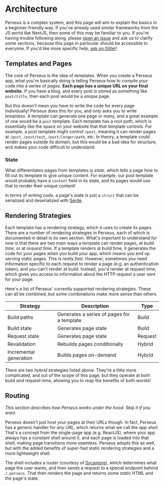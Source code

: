 # Architecture

Perseus is a complex system, and this page will aim to explain the basics in a beginner-friendly way. If you've already used similar frameworks from the JS world like NextJS, then some of this may be familiar to you. If you're having trouble following along, please [open an issue](https://github.com/arctic-hen7/perseus/issues/new/choose) and ask us to clarify some sections, because this page in particular should be accessible to everyone. If you'd like more specific help, [ask on Gitter](TODO)!

## Templates and Pages

The core of Perseus is the idea of templates. When you create a Perseus app, what you're basically doing is telling Perseus how to compile your code into a series of *pages*. **Each page has a unique URL on your final website.** If you have a blog, and every post is stored as something like `post/title`, then each post would be a unique page.

But this doesn't mean you have to write the code for every page individually! Perseus does this for you, and only asks you to write *templates*. A template can generate one page or many, and a great example of one would be a `post` template. Each template has a *root path*, which is essentially like the space on your website that that template controls. For example, a post template might control `/post`, meaning it can render pages at `/post`, `/post/test`, `/post/longer/path`, etc. In theory, a template could render pages outside its domain, but this would be a bad idea for structure, and makes your code difficult to understand.

### State

What differentiates pages from templates is *state*, which tells a page how to fill out its template to give unique content. For example, our post template would probably have a `content` field in its state, and its pages would use that to render their unique content!

In terms of writing code, a page's state is just a `struct` that can be serialized and deserialized with [Serde](https://serde.rs).

## Rendering Strategies

Each template has a rendering strategy, which it uses to create its pages. There are a number of rendering strategies in Perseus, each of which is documented in detail in its own section. What's important to understand for now is that there are two main ways a template can render pages, at *build time*, or at *request time*. If a template renders at build time, it generates the code for your pages when you build your app, which means you end up serving static pages. This is *really fast*. However, sometimes you need information specific to each request to render a page (e.g. an authentication token), and you can't render at build. Instead, you'd render at request time, which gives you access to information about the HTTP request a user sent for your page.

Here's a list of Perseus' currently supported rendering strategies. These can all be combined, but some combinations make more sense than others.

| Strategy               | Description                                | Type    |
| ---------------------- | ------------------------------------------ | ------- |
| Build paths            | Generates a series of pages for a template | Build   |
| Build state            | Generates page state                       | Build   |
| Request state          | Generates page state                       | Request |
| Revalidation           | Rebuilds pages conditionally               | Hybrid  |
| Incremental generation | Builds pages on-demand                     | Hybrid  |

There are two *hybrid* strategies listed above. They're a little more complicated, and out of the scope of this page, but they operate at both build *and* request-time, allowing you to reap the benefits of both worlds!

## Routing

*This section describes how Perseus works under the hood. Skip it if you want.*

Perseus doesn't just host your pages at their URLs though. In fact, Perseus has a generic handler for *any URL*, which returns what we call the *app shell*. That's a concept from the single-page app (e.g. ReactJS), where your app always has a constant shell around it, and each page is loaded into that shell, making page transitions more seamless. Perseus adopts this as well, but with the added benefits of super-fast static rendering strategies and a more lightweight shell.

The shell includes a router (courtesy of [Sycamore](https://github.com/sycamore-rs/sycamore)), which determines what page the user wants, and then sends a request to a special endpoint behind `/.perseus`. That then renders the page and returns some static HTML and the page's state.
